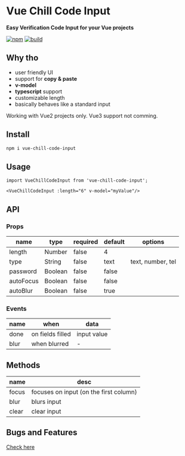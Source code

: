 # Vue Chill Code Input
**Easy Verification Code Input for your Vue projects**

[![npm](https://img.shields.io/npm/v/vue-chill-code-input)](https://www.npmjs.com/package/vue-chill-code-input)
[![build](https://github.com/tskvrnda/vue-chill-code-input/actions/workflows/build.yml/badge.svg)](https://github.com/tskvrnda/vue-chill-code-input/actions/workflows/npm-publish.yml)


## Why tho
- user friendly UI
- support for **copy & paste**
- **v-model**
- **typescript** support
- customizable length
- basically behaves like a standard input

Working with Vue2 projects only. Vue3 support not comming.

## Install
```bash
npm i vue-chill-code-input
```

## Usage
```vue
import VueChillCodeInput from 'vue-chill-code-input';

<VueChillCodeInput :length="6" v-model="myValue"/>
```

## API

### Props
| name      | type   | required | default | options           |
|-----------|--------|----------|---------|-------------------|
| length    | Number | false    | 4       |                   |
| type      | String | false    | text    | text, number, tel |
| password  | Boolean | false    | false   |                   |
| autoFocus | Boolean | false    | false   |                   |
| autoBlur  | Boolean | false    | true    |                   |

### Events
| name   | when   | data | 
|--------|--------|----------|
| done | on fields filled | input value |
| blur | when blurred | - |

## Methods
| name   | desc    | 
|--------|--------|
| focus | focuses on input (on the first column) |
| blur | blurs input |
| clear | clear input |

## Bugs and Features
[Check here](https://github.com/tskvrnda/vue-chill-code-input/issues)
